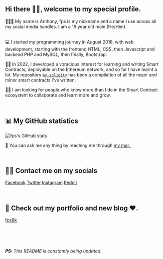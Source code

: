 ## Hi there 👋🏾, welcome to my special profile.

<!--
**fps8k/fps8k** is a ✨ _special_ ✨ repository because its `README.md` (this file) appears on your GitHub profile.

Here are some ideas to get you started:

- 🔭 I’m currently working on ...
- 🌱 I’m currently learning ...
- 👯 I’m looking to collaborate on ...
- 🤔 I’m looking for help with ...
- 💬 Ask me about ...
- 📫 How to reach me: ...
- 😄 Pronouns: ...
- ⚡ Fun fact: ...
-->

👨🏾‍🦱 My name is Anthony, fps is my nickname and a name I use across all my social media handles. I am a 19 year old male (He/Him). <br/><br/>

💻 I started my programming journey in August 2018, with web development, starting with the frontend HTML, CSS, then Javascript and backend PHP and MySQL, then finally, Bootstrap.

🧠📝 In 2022, I developed a voracious interest for learning and writing Smart Contracts, deployable on the Ethereum network, and so far I have learnt a lot. My repository <a target='_blank' href='https://github.com/fps8k/my-solidity'>`my-solidity`</a> has been a compilation of all the major and minor smart contracts I've written.

<!-- 💰 I hope to land a blockchain job by August this year.-->

👼🏾 I am looking for people who know more than I do in the Smart Contract ecosystem to collaborate and learn more and grow.

<br/>

## 📊 My GitHub statistics
![fps's GitHub stats](https://github-readme-stats.vercel.app/api?username=fps8k)


🦜 You can ask me any thing by reaching me through <a href="mailto: anthony.nnaemeka.umeh@gmail.com">my mail.</a>

<br/>

## 🤳🏾 Contact me on my socials

<a href="https://facebook.com/fps8k">Facebook</a>
<a href="https://twitter.com/fps8k">Twitter</a>
<a href="https://instagram.com/fps8k">Instagram</a>
<a href="https://reddit.com/u/fps16k">Reddit</a>

<br/>

## 📖 Check out my portfolio and new blog ❤.

<a href="https://fps8k.netlify.app">fps8k</a>


<br/><br/><br/><br/>
_**PS:** This README is constantly being updated._
